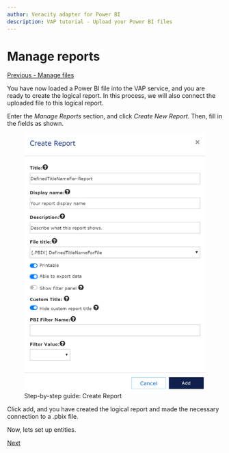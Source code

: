 ```yaml
---
author: Veracity adapter for Power BI
description: VAP tutorial - Upload your Power BI files
---
```


# Manage reports
[Previous - Manage files](2-manage-files.md)

You have now loaded a Power BI file into the VAP service, and you are ready to create the logical report. In this process, we will also connect the uploaded file to this logical report. 

Enter the <i>Manage Reports</i> section, and click <i>Create New Report</i>. Then, fill in the fields as shown.

<figure>
	<img src="assets/step-by-step-manage-reports.png"/>
	<figcaption>Step-by-step guide: Create Report</figcaption>
</figure>

Click add, and you have created the logical report and made the necessary connection to a .pbix file.

Now, lets set up entities.

[Next](4-manage-entities.md)


